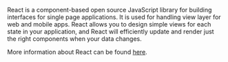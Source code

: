 ﻿React is a component-based open source JavaScript library for building interfaces for single page applications. It is used for handling view layer for web and mobile apps. React allows you to design simple views for each state in your application, and React will efficiently update and render just the right components when your data changes.


More information about React can be found [here](https://reactjs.org).
